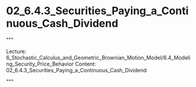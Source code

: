 # 02_6.4.3_Securities_Paying_a_Continuous_Cash_Dividend

"""

Lecture: 6_Stochastic_Calculus_and_Geometric_Brownian_Motion_Model/6.4_Modeling_Security_Price_Behavior
Content: 02_6.4.3_Securities_Paying_a_Continuous_Cash_Dividend

"""

